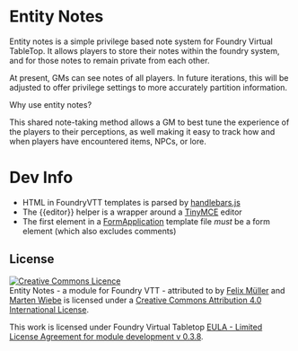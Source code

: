 # Entity Notes

Entity notes is a simple privilege based note system for Foundry Virtual TableTop. It allows players to store their notes within the foundry system, and for those notes to remain private from each other.

At present, GMs can see notes of all players. In future iterations, this will be adjusted to offer privilege settings to more accurately partition information.

Why use entity notes?

This shared note-taking method allows a GM to best tune the experience of the players to their perceptions, as well making it easy to track how and when players have encountered items, NPCs, or lore.

# Dev Info

* HTML in FoundryVTT templates is parsed by [handlebars.js](https://handlebarsjs.com/guide/)
* The {{editor}} helper is a wrapper around a [TinyMCE](https://www.tiny.cloud/docs/) editor
* The first element in a [FormApplication](https://foundryvtt.com/api/FormApplication.html#isEditable) template file *must* be a form element (which also excludes comments)

## License
<a rel="license" href="http://creativecommons.org/licenses/by/4.0/"><img alt="Creative Commons Licence" style="border-width:0" src="https://i.creativecommons.org/l/by/4.0/88x31.png" /></a>
<br />
<span xmlns:dct="http://purl.org/dc/terms/" property="dct:title">Entity Notes - a module for Foundry VTT -</span> attributed to by <a xmlns:cc="http://creativecommons.org/ns#" href="https://github.com/syl3r86?tab=repositories" property="cc:attributionName" rel="cc:attributionURL">Felix Müller</a> and <a xmlns:cc="http://creativecommons.org/ns#" href="https://github.com/DodgySmalls?tab=repositories" property="cc:attributionName" rel="cc:attributionURL">Marten Wiebe</a> is licensed under a <a rel="license" href="http://creativecommons.org/licenses/by/4.0/">Creative Commons Attribution 4.0 International License</a>.

This work is licensed under Foundry Virtual Tabletop [EULA - Limited License Agreement for module development v 0.3.8](http://foundryvtt.com/pages/license.html).
